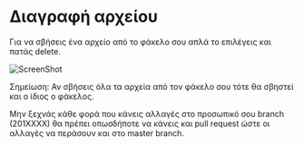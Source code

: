 # Διαγραφή αρχείου

Για να σβήσεις ένα αρχείο από το φάκελο σου απλά το επιλέγεις και πατάς delete. 

![ScreenShot](https://github.com/courses-ionio/help/blob/master/images/23.png?raw=true)

Σημείωση: Αν σβήσεις όλα τα αρχεία από τον φάκελο σου τότε θα σβηστεί και ο ίδιος ο φάκελος.

Μην ξεχνάς κάθε φορά που κάνεις αλλαγές στο προσωπικό σου branch (201XXXX) θα πρέπει οπωσδήποτε να κάνεις και pull request ώστε οι αλλαγές να περάσουν και στο master branch.
